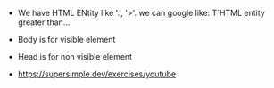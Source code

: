 - We have HTML ENtity like '.', '>'. 
    we can google like: T´HTML entity greater than...

- Body is for visible element
- Head is for non visible element
- https://supersimple.dev/exercises/youtube